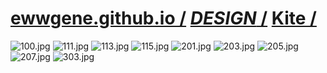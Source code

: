 ﻿
# [ewwgene.github.io /](https://ewwgene.github.io/) [_DESIGN_ /](https://ewwgene.github.io/DESIGN) [Kite /](https://ewwgene.github.io/Kite)

<a id="100"></a> ![100.jpg](https://ewwgene.github.io/Kite/100.jpg)
<a id="111"></a> ![111.jpg](https://ewwgene.github.io/Kite/111.jpg)
<a id="113"></a> ![113.jpg](https://ewwgene.github.io/Kite/113.jpg)
<a id="115"></a> ![115.jpg](https://ewwgene.github.io/Kite/115.jpg)
<a id="201m"></a> ![201.jpg](https://ewwgene.github.io/Kite/Making/201.jpg)
<a id="203m"></a> ![203.jpg](https://ewwgene.github.io/Kite/Making/203.jpg)
<a id="205m"></a> ![205.jpg](https://ewwgene.github.io/Kite/Making/205.jpg)
<a id="207m"></a> ![207.jpg](https://ewwgene.github.io/Kite/Making/207.jpg)
<a id="303"></a> ![303.jpg](https://ewwgene.github.io/Kite/303.jpg)

